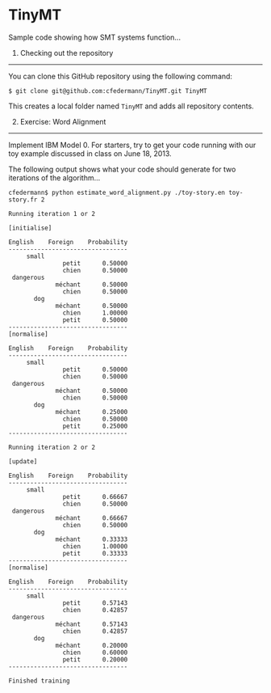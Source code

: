 TinyMT
======

Sample code showing how SMT systems function...

1. Checking out the repository
------------------------------

You can clone this GitHub repository using the following command:

    $ git clone git@github.com:cfedermann/TinyMT.git TinyMT

This creates a local folder named `TinyMT` and adds all repository contents.


2. Exercise: Word Alignment
---------------------------

Implement IBM Model 0.  For starters, try to get your code running with our toy example discussed in class on June 18, 2013.

The following output shows what your code should generate for two iterations of the algorithm...

    cfedermann$ python estimate_word_alignment.py ./toy-story.en toy-story.fr 2
    
    Running iteration 1 or 2
    
    [initialise]
    
    English    Foreign    Probability
    ---------------------------------
         small
                   petit      0.50000
                   chien      0.50000
     dangerous
                 méchant      0.50000
                   chien      0.50000
           dog
                 méchant      0.50000
                   chien      1.00000
                   petit      0.50000
    ---------------------------------
    [normalise]
    
    English    Foreign    Probability
    ---------------------------------
         small
                   petit      0.50000
                   chien      0.50000
     dangerous
                 méchant      0.50000
                   chien      0.50000
           dog
                 méchant      0.25000
                   chien      0.50000
                   petit      0.25000
    ---------------------------------
    
    Running iteration 2 or 2
    
    [update]
    
    English    Foreign    Probability
    ---------------------------------
         small
                   petit      0.66667
                   chien      0.50000
     dangerous
                 méchant      0.66667
                   chien      0.50000
           dog
                 méchant      0.33333
                   chien      1.00000
                   petit      0.33333
    ---------------------------------
    [normalise]
    
    English    Foreign    Probability
    ---------------------------------
         small
                   petit      0.57143
                   chien      0.42857
     dangerous
                 méchant      0.57143
                   chien      0.42857
           dog
                 méchant      0.20000
                   chien      0.60000
                   petit      0.20000
    ---------------------------------
    
    Finished training

